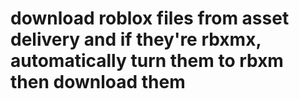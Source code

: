 # download roblox files from asset delivery and if they're rbxmx, automatically turn them to rbxm then download them
